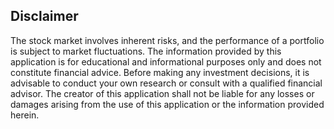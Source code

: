

## Disclaimer
The stock market involves inherent risks, and the performance of a portfolio is subject to market fluctuations. The information provided by this application is for educational and informational purposes only and does not constitute financial advice. Before making any investment decisions, it is advisable to conduct your own research or consult with a qualified financial advisor. The creator of this application shall not be liable for any losses or damages arising from the use of this application or the information provided herein.


